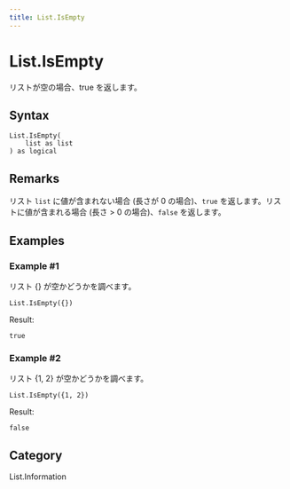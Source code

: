 ```yaml
---
title: List.IsEmpty
---
```


# List.IsEmpty


リストが空の場合、true を返します。


## Syntax

```powerquery
List.IsEmpty(
    list as list
) as logical
```


## Remarks

リスト <code>list</code> に値が含まれない場合 (長さが 0 の場合)、<code>true</code> を返します。リストに値が含まれる場合 (長さ > 0 の場合)、<code>false</code> を返します。


## Examples

### Example #1 
リスト \{} が空かどうかを調べます。
```powerquery
List.IsEmpty({})
```

Result: 
```powerquery
true
```


### Example #2 
リスト \{1, 2} が空かどうかを調べます。
```powerquery
List.IsEmpty({1, 2})
```

Result: 
```powerquery
false
```




## Category
List.Information
